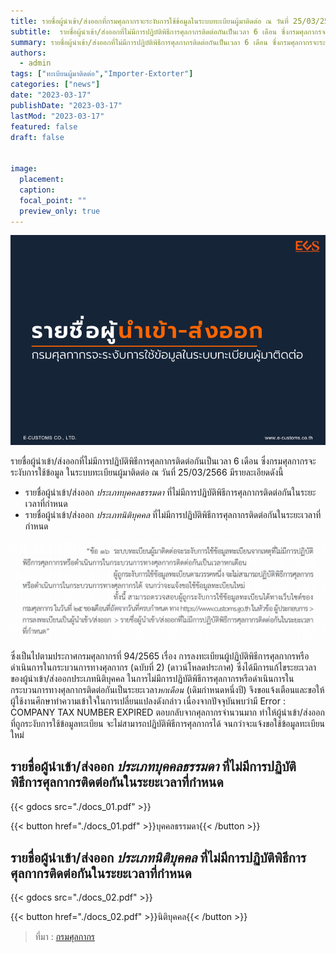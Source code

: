 ```yaml
---
title: รายชื่อผู้นำเข้า/ส่งออกที่กรมศุลกากรจะระงับการใช้ข้อมูลในระบบทะเบียนผู้มาติดต่อ ณ วันที่ 25/03/2566
subtitle:  รายชื่อผู้นำเข้า/ส่งออกที่ไม่มีการปฏิบัติพิธีการศุลกากรติดต่อกันเป็นเวลา 6 เดือน ซึ่งกรมศุลกากรจะระงับการใช้ข้อมูลในระบบทะเบียนผู้มาติดต่อ ณ วันที่ 25/03/2566 
summary: รายชื่อผู้นำเข้า/ส่งออกที่ไม่มีการปฏิบัติพิธีการศุลกากรติดต่อกันเป็นเวลา 6 เดือน ซึ่งกรมศุลกากรจะระงับการใช้ข้อมูลในระบบทะเบียนผู้มาติดต่อ ณ วันที่ 25/03/2566 
authors: 
  - admin
tags: ["ทะเบียนผู้มาติดต่อ","Importer-Extorter"]
categories: ["news"]
date: "2023-03-17"
publishDate: "2023-03-17"
lastMod: "2023-03-17"
featured: false
draft: false


image:
  placement:
  caption:
  focal_point: ""
  preview_only: true
---
```


![](featured.png)

รายชื่อผู้นำเข้า/ส่งออกที่ไม่มีการปฏิบัติพิธีการศุลกากรติดต่อกันเป็นเวลา 6 เดือน ซึ่งกรมศุลกากรจะระงับการใช้ข้อมูล ในระบบทะเบียนผู้มาติดต่อ ณ วันที่ 25/03/2566 มีรายละเอียดดังนี้

-	รายชื่อผู้นำเข้า/ส่งออก *ประเภทบุคคลธรรมดา* ที่ไม่มีการปฏิบัติพิธีการศุลกากรติดต่อกันในระยะเวลาที่กำหนด
-	รายชื่อผู้นำเข้า/ส่งออก *ประเภทนิติบุคคล* ที่ไม่มีการปฏิบัติพิธีการศุลกากรติดต่อกันในระยะเวลาที่กำหนด 

![](img.png)

ซึ่งเป็นไปตามประกาศกรมศุลกากรที่ 94/2565 เรื่อง การลงทะเบียนผู้ปฏิบัติพิธีการศุลกากรหรือดำเนินการในกระบวนการทางศุลกากร (ฉบับที่ 2) (ดาวน์โหลดประกาศ) ซึ่งได้มีการแก้ไขระยะเวลา ของผู้นำเข้า/ส่งออกประเภทนิติบุคคล ในการไม่มีการปฏิบัติพิธีการศุลกากรหรือดำเนินการในกระบวนการทางศุลกากรติดต่อกันเป็นระยะเวลา*หกเดือน* (เดิมกำหนดหนึ่งปี) จึงขอแจ้งเตือนและขอให้ผู้ใช้งานศึกษาทำความเข้าใจในการเปลี่ยนแปลงดังกล่าว เนื่องจากปัจจุบันพบว่ามี Error : COMPANY TAX NUMBER EXPIRED ตอบกลับจากศุลกากรจำนวนมาก ทำให้ผู้นำเข้า/ส่งออกที่ถูกระงับการใช้ข้อมูลทะเบียน จะไม่สามารถปฏิบัติพิธีการศุลกากรได้ จนกว่าจะแจ้งขอใช้ข้อมูลทะเบียนใหม่


## รายชื่อผู้นำเข้า/ส่งออก *ประเภทบุคคลธรรมดา* ที่ไม่มีการปฏิบัติพิธีการศุลกากรติดต่อกันในระยะเวลาที่กำหนด

{{< gdocs src="./docs_01.pdf" >}}



{{< button href="./docs_01.pdf" >}}บุคคลธรรมดา{{< /button >}}

## รายชื่อผู้นำเข้า/ส่งออก *ประเภทนิติบุคคล* ที่ไม่มีการปฏิบัติพิธีการศุลกากรติดต่อกันในระยะเวลาที่กำหนด

{{< gdocs src="./docs_02.pdf" >}}



{{< button href="./docs_02.pdf" >}}นิติบุคคล{{< /button >}}


> ที่มา : [กรมศุลกากร](https://www.customs.go.th/list_strc_download.php?ini_content=business_160426_01_160915_01_160915_04&ini_menu=menu_business_160421_01_160421_01&lang=th&root_left_menu=menu_business_160421_01_160421_01&left_menu=menu_business_160421_01_160421_01_160915_04)

